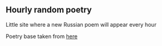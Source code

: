 ## Hourly random poetry

Little site where a new Russian poem will appear every hour

Poetry base taken from [here](https://www.kaggle.com/datasets/greencools/russianpoetry)
